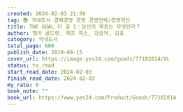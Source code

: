 ```yaml
---
created: 2024-02-03 21:59
tag: 📚 국내도서 경제경영 경영 경영전략/경영혁신
title: THE GOAL 더 골 1：당신의 목표는 무엇인가？
author: 엘리 골드렛, 제프 콕스, 강승덕, 김효
category: 국내도서
total_page: 600
publish_date: 2019-08-15
cover_url: https://image.yes24.com/goods/77182814/XL
status: to_read
start_read_date: 2024-02-03
finish_read_date: 2024-02-03
my_rate: 0
book_note: ""
book_url: https://www.yes24.com/Product/Goods/77182814
---
```




